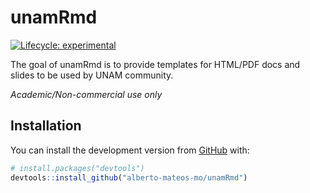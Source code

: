 
<!-- README.md is generated from README.Rmd. Please edit that file -->

# unamRmd

<!-- badges: start -->

[![Lifecycle:
experimental](https://img.shields.io/badge/lifecycle-experimental-orange.svg)](https://www.tidyverse.org/lifecycle/#experimental)
<!-- badges: end -->

The goal of unamRmd is to provide templates for HTML/PDF docs and slides
to be used by UNAM community.

*Academic/Non-commercial use only*

## Installation

You can install the development version from
[GitHub](https://github.com/) with:

``` r
# install.packages("devtools")
devtools::install_github("alberto-mateos-mo/unamRmd")
```
